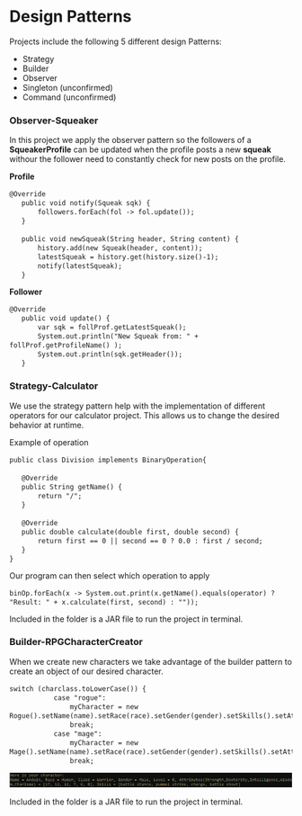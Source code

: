 # Design Patterns
 
 Projects include the following 5 different design Patterns:

 - Strategy
 - Builder
 - Observer
 - Singleton (unconfirmed)
 - Command (unconfirmed)

### Observer-Squeaker
 
 In this project we apply the observer pattern so the followers of a **SqueakerProfile** can be updated when the profile posts a new **squeak** withour the follower need to constantly check for new posts on the profile.

**Profile**
 ```
@Override
	public void notify(Squeak sqk) {
		followers.forEach(fol -> fol.update());
	}
	
	public void newSqueak(String header, String content) {
		history.add(new Squeak(header, content));
		latestSqueak = history.get(history.size()-1);
		notify(latestSqueak);
	}
 ```

 **Follower**
 ```
@Override
	public void update() {
		var sqk = follProf.getLatestSqueak();
		System.out.println("New Squeak from: " + follProf.getProfileName() );
		System.out.println(sqk.getHeader());
	}
 ```

### Strategy-Calculator

 We use the strategy pattern help with the implementation of different operators for our calculator project. This allows us to change the desired behavior at runtime.

Example of operation
 ```
public class Division implements BinaryOperation{

	@Override
	public String getName() {		
		return "/";
	}

	@Override
	public double calculate(double first, double second) {
		return first == 0 || second == 0 ? 0.0 : first / second;
	}
}
 ```

Our program can then select which operation to apply
```
binOp.forEach(x -> System.out.print(x.getName().equals(operator) ? "Result: " + x.calculate(first, second) : ""));
```

 Included in the folder is a JAR file to run the project in terminal.

### Builder-RPGCharacterCreator

 When we create new characters we take advantage of the builder pattern to create an object of our desired character.

 ```
switch (charclass.toLowerCase()) {
			case "rogue":
				myCharacter = new Rogue().setName(name).setRace(race).setGender(gender).setSkills().setAttributes().setClass().build();
				break;
			case "mage":
				myCharacter = new Mage().setName(name).setRace(race).setGender(gender).setSkills().setAttributes().setClass().build();
				break;
 ```

![Created Character](/res/rpgchar.png "Created Character")

 Included in the folder is a JAR file to run the project in terminal.
